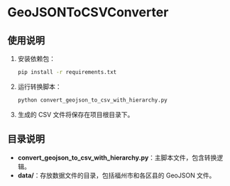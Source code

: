 # GeoJSONToCSVConverter

## 使用说明

1. 安装依赖包：

    ```sh
    pip install -r requirements.txt
    ```

2. 运行转换脚本：

    ```sh
    python convert_geojson_to_csv_with_hierarchy.py
    ```

3. 生成的 CSV 文件将保存在项目根目录下。

## 目录说明

- **convert_geojson_to_csv_with_hierarchy.py**：主脚本文件，包含转换逻辑。
- **data/**：存放数据文件的目录，包括福州市和各区县的 GeoJSON 文件。
